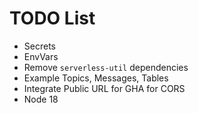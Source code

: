 # TODO List

- Secrets
- EnvVars
- Remove `serverless-util` dependencies
- Example Topics, Messages, Tables
- Integrate Public URL for GHA for CORS
- Node 18
